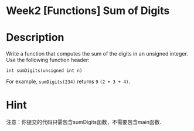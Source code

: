 # Week2 [Functions] Sum of Digits

# Description
Write a function that computes the sum of the digits in an unsigned integer. Use the following function header:

`int sumDigits(unsigned int n)`

For example, `sumDigits(234)` returns `9` `(2 + 3 + 4)`.

# Hint
注意：你提交的代码只需包含sumDigits函数，不需要包含main函数.